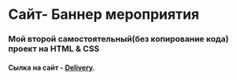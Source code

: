 # Сайт- Баннер мероприятия 
### Мой второй самостоятельный(без копирование кода) проект на HTML & CSS

#### Сылка на сайт - [Delivery](https://olirun.github.io/Project-3__Food-delivery-website/).
